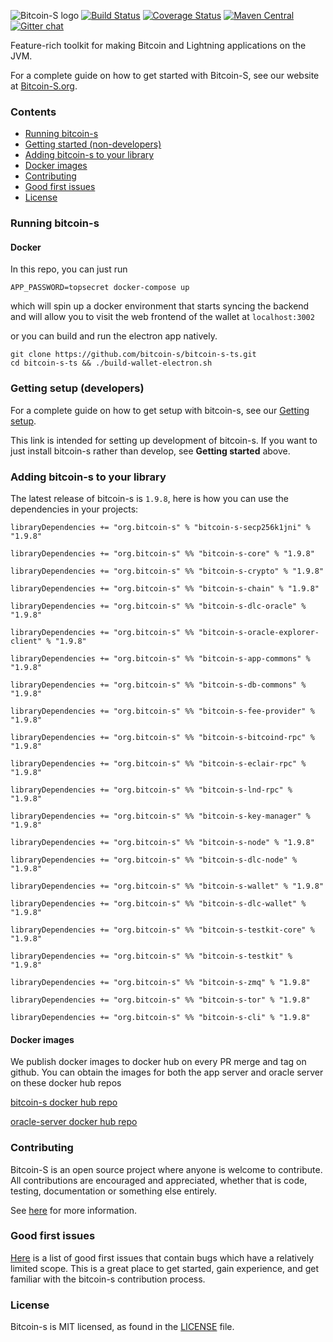 ![Bitcoin-S logo](website/static/img/bitcoin-s-dark-logo.png)
[![Build Status](https://github.com/bitcoin-s/bitcoin-s/workflows/Release/badge.svg)](https://github.com/bitcoin-s/bitcoin-s/actions) [![Coverage Status](https://coveralls.io/repos/github/bitcoin-s/bitcoin-s/badge.svg?branch=master)](https://coveralls.io/github/bitcoin-s/bitcoin-s?branch=master) [![Maven Central](https://img.shields.io/badge/Maven%20Central-1.9.8-brightgreen.svg)](https://mvnrepository.com/artifact/org.bitcoin-s) [![Gitter chat](https://badges.gitter.im/gitterHQ/gitter.png)](https://gitter.im/bitcoin-s-core)

Feature-rich toolkit for making Bitcoin and Lightning applications on the JVM.

For a complete guide on how to get started with Bitcoin-S, see our website at [Bitcoin-S.org](https://bitcoin-s.org).

### Contents

- [Running bitcoin-s](#running-bitcoin-s)
- [Getting started (non-developers)](#getting-started--non-developers-)
- [Adding bitcoin-s to your library](#adding-bitcoin-s-to-your-library)
- [Docker images](#docker-images)
- [Contributing](#contributing)
- [Good first issues](#good-first-issues)
- [License](#license)

### Running bitcoin-s

#### Docker

In this repo, you can just run

```
APP_PASSWORD=topsecret docker-compose up
```

which will spin up a docker environment that starts syncing the backend and will allow you to visit
the web frontend of the wallet at `localhost:3002`

or you can build and run the electron app natively.

```
git clone https://github.com/bitcoin-s/bitcoin-s-ts.git
cd bitcoin-s-ts && ./build-wallet-electron.sh
```

### Getting setup (developers)

For a complete guide on how to get setup with bitcoin-s, see our [Getting setup](https://bitcoin-s.org/docs/getting-setup).

This link is intended for setting up development of bitcoin-s. If you want to just install bitcoin-s rather than develop, see **Getting started** above.

### Adding bitcoin-s to your library

The latest release of bitcoin-s is `1.9.8`, here is how you can use the dependencies in your projects:

```
libraryDependencies += "org.bitcoin-s" % "bitcoin-s-secp256k1jni" % "1.9.8"

libraryDependencies += "org.bitcoin-s" %% "bitcoin-s-core" % "1.9.8"

libraryDependencies += "org.bitcoin-s" %% "bitcoin-s-crypto" % "1.9.8"

libraryDependencies += "org.bitcoin-s" %% "bitcoin-s-chain" % "1.9.8"

libraryDependencies += "org.bitcoin-s" %% "bitcoin-s-dlc-oracle" % "1.9.8"

libraryDependencies += "org.bitcoin-s" %% "bitcoin-s-oracle-explorer-client" % "1.9.8"

libraryDependencies += "org.bitcoin-s" %% "bitcoin-s-app-commons" % "1.9.8"

libraryDependencies += "org.bitcoin-s" %% "bitcoin-s-db-commons" % "1.9.8"

libraryDependencies += "org.bitcoin-s" %% "bitcoin-s-fee-provider" % "1.9.8"

libraryDependencies += "org.bitcoin-s" %% "bitcoin-s-bitcoind-rpc" % "1.9.8"

libraryDependencies += "org.bitcoin-s" %% "bitcoin-s-eclair-rpc" % "1.9.8"

libraryDependencies += "org.bitcoin-s" %% "bitcoin-s-lnd-rpc" % "1.9.8"

libraryDependencies += "org.bitcoin-s" %% "bitcoin-s-key-manager" % "1.9.8"

libraryDependencies += "org.bitcoin-s" %% "bitcoin-s-node" % "1.9.8"

libraryDependencies += "org.bitcoin-s" %% "bitcoin-s-dlc-node" % "1.9.8"

libraryDependencies += "org.bitcoin-s" %% "bitcoin-s-wallet" % "1.9.8"

libraryDependencies += "org.bitcoin-s" %% "bitcoin-s-dlc-wallet" % "1.9.8"

libraryDependencies += "org.bitcoin-s" %% "bitcoin-s-testkit-core" % "1.9.8"

libraryDependencies += "org.bitcoin-s" %% "bitcoin-s-testkit" % "1.9.8"

libraryDependencies += "org.bitcoin-s" %% "bitcoin-s-zmq" % "1.9.8"

libraryDependencies += "org.bitcoin-s" %% "bitcoin-s-tor" % "1.9.8"

libraryDependencies += "org.bitcoin-s" %% "bitcoin-s-cli" % "1.9.8"

```

#### Docker images

We publish docker images to docker hub on every PR merge and tag on github.
You can obtain the images for both the app server and oracle server on these
docker hub repos

[bitcoin-s docker hub repo](https://hub.docker.com/r/bitcoinscala/bitcoin-s-server/tags?page=1&ordering=last_updated)

[oracle-server docker hub repo](https://hub.docker.com/r/bitcoinscala/bitcoin-s-oracle-server/tags?page=1&ordering=last_updated)

### Contributing

Bitcoin-S is an open source project where anyone is welcome to contribute. All contributions are encouraged and appreciated, whether that is code, testing, documentation or something else entirely.

See [here](https://bitcoin-s.org/docs/contributing) for more information.

### Good first issues

[Here](https://github.com/bitcoin-s/bitcoin-s/issues?q=is%3Aopen+is%3Aissue+label%3A%22good+first+issue%22) is a list of good first issues that contain bugs which have a relatively limited scope. This is a great place to get started, gain experience, and get familiar with the bitcoin-s contribution process.

### License

Bitcoin-s is MIT licensed, as found in the [LICENSE](LICENSE) file.
